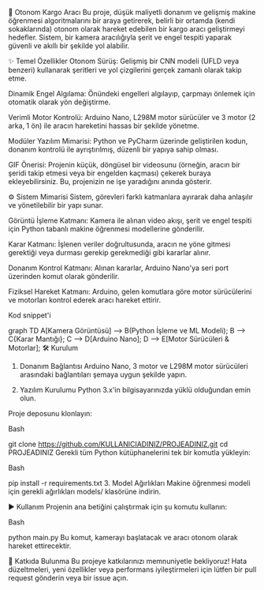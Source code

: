 🚚 Otonom Kargo Aracı
Bu proje, düşük maliyetli donanım ve gelişmiş makine öğrenmesi algoritmalarını bir araya getirerek, belirli bir ortamda (kendi sokaklarında) otonom olarak hareket edebilen bir kargo aracı geliştirmeyi hedefler. Sistem, bir kamera aracılığıyla şerit ve engel tespiti yaparak güvenli ve akıllı bir şekilde yol alabilir.

✨ Temel Özellikler
Otonom Sürüş: Gelişmiş bir CNN modeli (UFLD veya benzeri) kullanarak şeritleri ve yol çizgilerini gerçek zamanlı olarak takip etme.

Dinamik Engel Algılama: Önündeki engelleri algılayıp, çarpmayı önlemek için otomatik olarak yön değiştirme.

Verimli Motor Kontrolü: Arduino Nano, L298M motor sürücüler ve 3 motor (2 arka, 1 ön) ile aracın hareketini hassas bir şekilde yönetme.

Modüler Yazılım Mimarisi: Python ve PyCharm üzerinde geliştirilen kodun, donanım kontrolü ile ayrıştırılmış, düzenli bir yapıya sahip olması.

GIF Önerisi: Projenin küçük, döngüsel bir videosunu (örneğin, aracın bir şeridi takip etmesi veya bir engelden kaçması) çekerek buraya ekleyebilirsiniz. Bu, projenizin ne işe yaradığını anında gösterir.

⚙️ Sistem Mimarisi
Sistem, görevleri farklı katmanlara ayırarak daha anlaşılır ve yönetilebilir bir yapı sunar.

Görüntü İşleme Katmanı: Kamera ile alınan video akışı, şerit ve engel tespiti için Python tabanlı makine öğrenmesi modellerine gönderilir.

Karar Katmanı: İşlenen veriler doğrultusunda, aracın ne yöne gitmesi gerektiği veya durması gerekip gerekmediği gibi kararlar alınır.

Donanım Kontrol Katmanı: Alınan kararlar, Arduino Nano'ya seri port üzerinden komut olarak gönderilir.

Fiziksel Hareket Katmanı: Arduino, gelen komutlara göre motor sürücülerini ve motorları kontrol ederek aracı hareket ettirir.

Kod snippet'i

graph TD
    A[Kamera Görüntüsü] --> B(Python İşleme ve ML Modeli);
    B --> C{Karar Mantığı};
    C --> D[Arduino Nano];
    D --> E[Motor Sürücüleri & Motorlar];
🛠️ Kurulum
1. Donanım Bağlantısı
Arduino Nano, 3 motor ve L298M motor sürücüleri arasındaki bağlantıları şemaya uygun şekilde yapın.

2. Yazılım Kurulumu
Python 3.x'in bilgisayarınızda yüklü olduğundan emin olun.

Proje deposunu klonlayın:

Bash

git clone https://github.com/KULLANICIADINIZ/PROJEADINIZ.git
cd PROJEADINIZ
Gerekli tüm Python kütüphanelerini tek bir komutla yükleyin:

Bash

pip install -r requirements.txt
3. Model Ağırlıkları
Makine öğrenmesi modeli için gerekli ağırlıkları models/ klasörüne indirin.

▶️ Kullanım
Projenin ana betiğini çalıştırmak için şu komutu kullanın:

Bash

python main.py
Bu komut, kamerayı başlatacak ve aracı otonom olarak hareket ettirecektir.

🤝 Katkıda Bulunma
Bu projeye katkılarınızı memnuniyetle bekliyoruz! Hata düzeltmeleri, yeni özellikler veya performans iyileştirmeleri için lütfen bir pull request gönderin veya bir issue açın.
